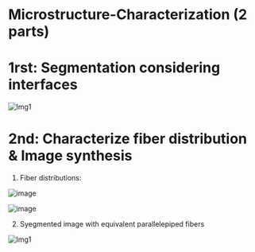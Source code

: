 # Microstructure-Characterization (2 parts)

# 1rst: Segmentation considering interfaces

![Img1](https://user-images.githubusercontent.com/78222574/122573489-2368da00-d04f-11eb-9ba1-1d015dda411f.PNG)

# 2nd: Characterize fiber distribution & Image synthesis

1. Fiber distributions:

![image](https://user-images.githubusercontent.com/78222574/122572949-8b6af080-d04e-11eb-9d69-3e31361caa20.png)

![image](https://user-images.githubusercontent.com/78222574/122572998-99207600-d04e-11eb-8a3d-9ae8213690c0.png)

2. Syegmented image with equivalent  parallelepiped fibers

![Img1](https://user-images.githubusercontent.com/78222574/122573937-6925a280-d04f-11eb-9839-80b32ba873fc.PNG)

